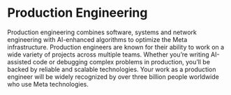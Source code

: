# Production Engineering

Production engineering combines software, systems and network engineering with AI-enhanced algorithms to optimize the Meta infrastructure. Production engineers are known for their ability to work on a wide variety of projects across multiple teams. Whether you’re writing AI-assisted code or debugging complex problems in production, you’ll be backed by reliable and scalable technologies. Your work as a production engineer will be widely recognized by over three billion people worldwide who use Meta technologies.



